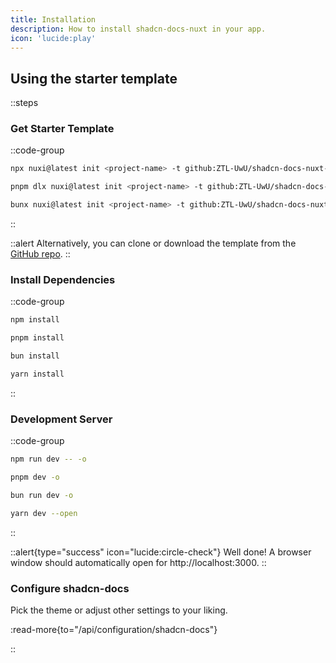 ```yaml
---
title: Installation
description: How to install shadcn-docs-nuxt in your app.
icon: 'lucide:play'
---
```


## Using the starter template

::steps

### Get Starter Template

::code-group

```bash [npm]
npx nuxi@latest init <project-name> -t github:ZTL-UwU/shadcn-docs-nuxt-starter
```

```bash [pnpm]
pnpm dlx nuxi@latest init <project-name> -t github:ZTL-UwU/shadcn-docs-nuxt-starter
```

```bash [bun]
bunx nuxi@latest init <project-name> -t github:ZTL-UwU/shadcn-docs-nuxt-starter
```

::

::alert
Alternatively, you can clone or download the template from the [GitHub repo](https://github.com/ZTL-UwU/shadcn-docs-nuxt-starter).
::

### Install Dependencies

::code-group

```bash [npm]
npm install
```

```bash [pnpm]
pnpm install
```

```bash [bun]
bun install
```

```bash [yarn]
yarn install
```

::

### Development Server

::code-group

```bash [npm]
npm run dev -- -o
```

```bash [pnpm]
pnpm dev -o
```

```bash [bun]
bun run dev -o
```

```bash [yarn]
yarn dev --open
```

::

::alert{type="success" icon="lucide:circle-check"}
Well done! A browser window should automatically open for http://localhost:3000.
::

### Configure shadcn-docs

Pick the theme or adjust other settings to your liking.

:read-more{to="/api/configuration/shadcn-docs"}

::

<ComponentPreview name="HelloWorld" class="sm:max-w-[70%]" />
